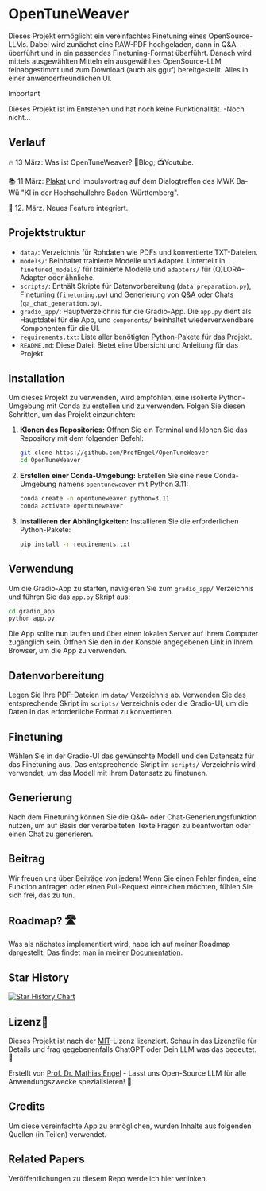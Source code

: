 
# OpenTuneWeaver

Dieses Projekt ermöglicht ein vereinfachtes Finetuning eines OpenSource-LLMs. Dabei wird zunächst eine RAW-PDF hochgeladen, dann in Q&A überführt und in ein passendes Finetuning-Format überführt. Danach wird mittels ausgewählten Mitteln ein ausgewähltes OpenSource-LLM feinabgestimmt und zum Download (auch als gguf) bereitgestellt. Alles in einer anwenderfreundlichen UI.

> [!IMPORTANT]
> Dieses Projekt ist im Entstehen und hat noch keine Funktionalität. -Noch nicht...

## Verlauf


🔥 13 März: Was ist OpenTuneWeaver? 📰Blog; 📺Youtube.

📚 11 März: [Plakat](papers/MoEundMultiAgentenChatbot.pdf) und Impulsvortrag auf dem Dialogtreffen des MWK Ba-Wü "KI in der Hochschullehre Baden-Württemberg".

🎉 12. März. Neues Feature integriert.




## Projektstruktur

- `data/`: Verzeichnis für Rohdaten wie PDFs und konvertierte TXT-Dateien.
- `models/`: Beinhaltet trainierte Modelle und Adapter. Unterteilt in `finetuned_models/` für trainierte Modelle und `adapters/` für (Q)LORA-Adapter oder ähnliche.
- `scripts/`: Enthält Skripte für Datenvorbereitung (`data_preparation.py`), Finetuning (`finetuning.py`) und Generierung von Q&A oder Chats (`qa_chat_generation.py`).
- `gradio_app/`: Hauptverzeichnis für die Gradio-App. Die `app.py` dient als Hauptdatei für die App, und `components/` beinhaltet wiederverwendbare Komponenten für die UI.
- `requirements.txt`: Liste aller benötigten Python-Pakete für das Projekt.
- `README.md`: Diese Datei. Bietet eine Übersicht und Anleitung für das Projekt.

## Installation

Um dieses Projekt zu verwenden, wird empfohlen, eine isolierte Python-Umgebung mit Conda zu erstellen und zu verwenden. Folgen Sie diesen Schritten, um das Projekt einzurichten:

1. **Klonen des Repositories:**
   Öffnen Sie ein Terminal und klonen Sie das Repository mit dem folgenden Befehl:

   ```bash
   git clone https://github.com/ProfEngel/OpenTuneWeaver
   cd OpenTuneWeaver
   ```

2. **Erstellen einer Conda-Umgebung:**
   Erstellen Sie eine neue Conda-Umgebung namens `opentuneweaver` mit Python 3.11:

   ```bash
   conda create -n opentuneweaver python=3.11
   conda activate opentuneweaver
   ```

3. **Installieren der Abhängigkeiten:**
   Installieren Sie die erforderlichen Python-Pakete:

   ```bash
   pip install -r requirements.txt
   ```

## Verwendung

Um die Gradio-App zu starten, navigieren Sie zum `gradio_app/` Verzeichnis und führen Sie das `app.py` Skript aus:

```bash
cd gradio_app
python app.py
```

Die App sollte nun laufen und über einen lokalen Server auf Ihrem Computer zugänglich sein. Öffnen Sie den in der Konsole angegebenen Link in Ihrem Browser, um die App zu verwenden.

## Datenvorbereitung

Legen Sie Ihre PDF-Dateien im `data/` Verzeichnis ab. Verwenden Sie das entsprechende Skript im `scripts/` Verzeichnis oder die Gradio-UI, um die Daten in das erforderliche Format zu konvertieren.

## Finetuning

Wählen Sie in der Gradio-UI das gewünschte Modell und den Datensatz für das Finetuning aus. Das entsprechende Skript im `scripts/` Verzeichnis wird verwendet, um das Modell mit Ihrem Datensatz zu finetunen.

## Generierung

Nach dem Finetuning können Sie die Q&A- oder Chat-Generierungsfunktion nutzen, um auf Basis der verarbeiteten Texte Fragen zu beantworten oder einen Chat zu generieren.

## Beitrag

Wir freuen uns über Beiträge von jedem! Wenn Sie einen Fehler finden, eine Funktion anfragen oder einen Pull-Request einreichen möchten, fühlen Sie sich frei, das zu tun.

## Roadmap? 🛣️
Was als nächstes implementiert wird, habe ich auf meiner Roadmap dargestellt. Das findet man in meiner [Documentation](https://github.com/ProfEngel/OpenTuneWeaver/wiki/Roadmap).

<!-- <iframe style="width:100%;height:auto;min-width:600px;min-height:400px;" src="https://star-history.com/embedsecret=Z2hwX0JRaFJPZXkxcUpibDJ6Q1dYS052YUVleEJtRG5YaDFMcjJlMw==#ProfEngel/OpenTuneWeaver&Timeline" frameBorder="0"></iframe> -->

## Star History

[![Star History Chart](https://api.star-history.com/svg?repos=ProfEngel/OpenTuneWeaver&type=Timeline)](https://star-history.com/#ProfEngel/OpenTuneWeaver&Timeline)


## Lizenz📜

Dieses Projekt ist nach der [MIT](LICENSE)-Lizenz lizenziert. Schau in das Lizenzfile für Details und frag gegebenenfalls ChatGPT oder Dein LLM was das bedeutet.📄

Erstellt von [Prof. Dr. Mathias Engel](https://github.com/ProfEngel)  - Lasst uns Open-Source LLM für alle Anwendungszwecke spezialisieren! 💪

## Credits

Um diese vereinfachte App zu ermöglichen, wurden Inhalte aus folgenden Quellen (in Teilen) verwendet.

## Related Papers

Veröffentlichungen zu diesem Repo werde ich hier verlinken.
